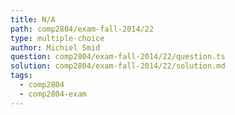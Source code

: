 ```yaml
---
title: N/A
path: comp2804/exam-fall-2014/22
type: multiple-choice
author: Michiel Smid
question: comp2804/exam-fall-2014/22/question.ts
solution: comp2804/exam-fall-2014/22/solution.md
tags:
  - comp2804
  - comp2804-exam
---
```

